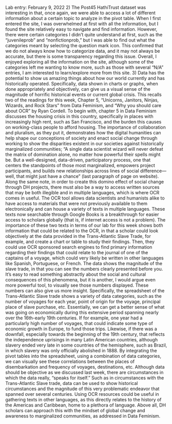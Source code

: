 Lab entry: February 9, 2022
2) The Post45 HathiTrust dataset was interesting in that, once again, we were able to access a lot of different information about a certain topic to analyze in the pivot table. When I first entered the site, I was overwhelmed at first with all the information, but I found the site relatively easy to navigate and find information. However, there were certain categories I didn’t quite understand at first, such as the “juvenileprob” and “nonfictionprob,” but I was able to find out what the categories meant by selecting the question mark icon. This confirmed that we do not always know how to categorize data, and it may not always be accurate, but there is some transparency regarding this issue. Overall, I enjoyed exploring all the information on the site, although some of the categories left me wanting to know more, such as those with several “N/A” entries, I am interested to learn/explore more from this site. 
3) Data has the potential to show us amazing things about how our world currently and has historically operated. Specifically, data shown in charts or graphs, when done appropriately and objectively, can give us a visual sense of the magnitude of horrific historical events or current global crisis. This recalls two of the readings for this week, Chapter 5, “Unicorns, Janitors, Ninjas, Wizards, and Rock Stars” from Data Feminism, and “Why you should care about OCR” by Ryan Cordell. To begin with, chapter 5 in Data Feminism discusses the housing crisis in this country, specifically in places with increasingly high rent, such as San Francisco, and the burden this causes on working-class people to afford housing. The importance of collaboration and pluralism, as they put it, demonstrates how the digital humanities can help shape our conceptions of society and enact social change through working to show the disparities existent in our societies against historically marginalized communities; “A single data scientist wizard will never defeat the matrix of domination alone, no matter how powerful their spells might be. But a well-designed, data-driven, participatory process, one that centers the standpoints of those most marginalized, empowers project participants, and builds new relationships across lines of social difference—well, that might just have a chance” (last paragraph of page on website). Along the same note, in order to create this domino effect of social change through DH projects, there must also be a way to access written sources that may be both illegible and in multiple languages, which is where OCR comes in useful. 
The OCR tool allows data scientists and humanists alike to have access to materials that were not previously available to them electronically and can house a variety of texts in multiple languages. These texts now searchable through Google Books is a breakthrough for easier access to scholars globally (that is, if internet access is not a problem). The importance of these two texts in terms of our lab for this week shows both information that could be related to the OCR, in that a scholar could look objectively at the data provided in the Trans-Atlantic Slave Trade, for example, and create a chart or table to study their findings. Then, they could use OCR sponsored search engines to find primary information regarding their findings that could relate to the journal of one of the captains of a voyage, which could very likely be written in other languages like Spanish, Portuguese, or French. The data shows the magnitude of the slave trade, in that you can see the numbers clearly presented before you. It’s easy to read something abstractly about the social and cultural consequences of this phenomena, but it is another, I would argue even more powerful tool, to visually see those numbers displayed. These numbers can also give us more insight. 
Specifically, the spreadsheet of the Trans-Atlantic Slave trade shows a variety of data categories, such as the number of voyages for each year, point of origin for the voyage, principal place of slave purchase, etc. Essentially, we can get a better sense of what was going on economically during this extensive period spanning nearly over the 16th-early 19th centuries. If for example, one year had a particularly high number of voyages, that could indicate some type of economic growth in Europe, to fund those trips. Likewise, if there was a downfall, especially towards the beginning of the 19th century, that reflects the independence uprisings in many Latin American countries, although slavery ended very late in some countries of the hemisphere, such as Brazil, in which slavery was only officially abolished in 1888. By integrating the pivot tables into the spreadsheet, using a combination of data categories, we can visually see these correlations between the places of disembarkation and frequency of voyages, destinations, etc. 
Although data should be objective as we discussed last week, there are circumstances in which the data really, “speaks for itself.” Such as in circumstances with the Trans-Atlantic Slave trade, data can be used to show historical circumstances and the magnitude of this very problematic endeavor that spanned over several centuries. Using OCR resources could be useful in gathering texts in other languages, as this directly relates to the history of the Americas and Caribbean, home to a plethora of language. Above all, DH scholars can approach this with the mindset of global change and awareness to marginalized communities, as addressed in Data Feminism. 

